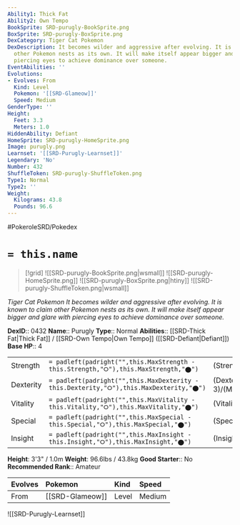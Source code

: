 ```yaml
---
Ability1: Thick Fat
Ability2: Own Tempo
BookSprite: SRD-purugly-BookSprite.png
BoxSprite: SRD-purugly-BoxSprite.png
DexCategory: Tiger Cat Pokemon
DexDescription: It becomes wilder and aggressive after evolving. It is known to claim
  other Pokemon nests as its own. It will make itself appear bigger and glare with
  piercing eyes to achieve dominance over someone.
EventAbilities: ''
Evolutions:
- Evolves: From
  Kind: Level
  Pokemon: '[[SRD-Glameow]]'
  Speed: Medium
GenderType: ''
Height:
  Feet: 3.3
  Meters: 1.0
HiddenAbility: Defiant
HomeSprite: SRD-purugly-HomeSprite.png
Image: purugly.png
Learnset: '[[SRD-Purugly-Learnset]]'
Legendary: 'No'
Number: 432
ShuffleToken: SRD-purugly-ShuffleToken.png
Type1: Normal
Type2: ''
Weight:
  Kilograms: 43.8
  Pounds: 96.6
---
```


#PokeroleSRD/Pokedex

# `= this.name`

> [!grid]
> ![[SRD-purugly-BookSprite.png|wsmall]]
> ![[SRD-purugly-HomeSprite.png]]
> ![[SRD-purugly-BoxSprite.png|htiny]]
> ![[SRD-purugly-ShuffleToken.png|wsmall]]


*Tiger Cat Pokemon*
*It becomes wilder and aggressive after evolving. It is known to claim other Pokemon nests as its own. It will make itself appear bigger and glare with piercing eyes to achieve dominance over someone.*

**DexID**:: 0432
**Name**:: Purugly
**Type**:: Normal
**Abilities**:: [[SRD-Thick Fat|Thick Fat]] / [[SRD-Own Tempo|Own Tempo]] ([[SRD-Defiant|Defiant]])
**Base HP**:: 4

|           |                                                                                        |                                          |
| --------- | -------------------------------------------------------------------------------------- | ---------------------------------------- |
| Strength  | `= padleft(padright("",this.MaxStrength - this.Strength,"⭘"),this.MaxStrength,"⬤")`    | (Strength::2)/(MaxStrength::5)   |
| Dexterity | `= padleft(padright("",this.MaxDexterity - this.Dexterity,"⭘"),this.MaxDexterity,"⬤")` | (Dexterity:: 3)/(MaxDexterity::6) |
| Vitality  | `= padleft(padright("",this.MaxVitality - this.Vitality,"⭘"),this.MaxVitality,"⬤")`    | (Vitality::2)/(MaxVitality::4)   |
| Special   | `= padleft(padright("",this.MaxSpecial - this.Special,"⭘"),this.MaxSpecial,"⬤")`       | (Special::2)/(MaxSpecial::4)     |
| Insight   | `= padleft(padright("",this.MaxInsight - this.Insight,"⭘"),this.MaxInsight,"⬤")`       | (Insight::2)/(MaxInsight::4)     |

**Height**: 3'3" / 1.0m
**Weight**: 96.6lbs / 43.8kg
**Good Starter**:: No
**Recommended Rank**:: Amateur

| Evolves   | Pokemon         | Kind   | Speed   |
|:----------|:----------------|:-------|:--------|
| From      | [[SRD-Glameow]] | Level  | Medium  |

![[SRD-Purugly-Learnset]]